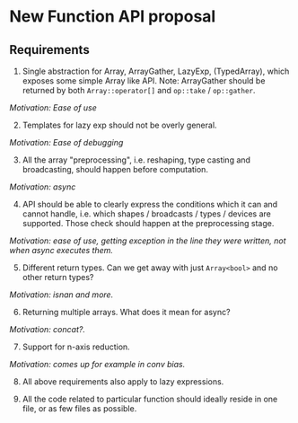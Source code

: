 # New Function API proposal

## Requirements

1. Single abstraction for Array, ArrayGather, LazyExp, (TypedArray), which exposes some simple Array like API. Note: ArrayGather should be returned by both `Array::operator[]` and `op::take` / `op::gather`.

*Motivation: Ease of use*

2. Templates for lazy exp should not be overly general.

*Motivation: Ease of debugging*

3. All the array "preprocessing", i.e. reshaping, type casting and broadcasting, should happen before computation.

*Motivation: async*

4. API should be able to clearly express the conditions which it can and cannot handle, i.e. which shapes / broadcasts / types / devices are supported. Those check should happen at the preprocessing stage.

*Motivation: ease of use, getting exception in the line they were written, not when async executes them.*

5. Different return types. Can we get away with just `Array<bool>` and no other return types?

*Motivation: isnan and more.*

6. Returning multiple arrays. What does it mean for async?

*Motivation: concat?.*

7. Support for n-axis reduction.

*Motivation: comes up for example in conv bias.*

8. All above requirements also apply to lazy expressions.

9. All the code related to particular function should ideally reside in one file, or as few files as possible.
